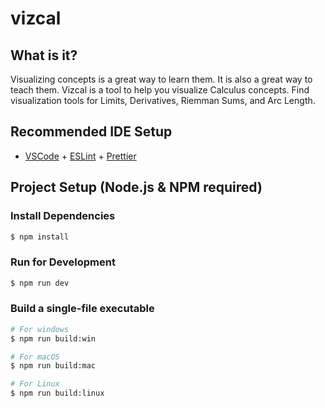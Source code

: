 # vizcal

## What is it?

Visualizing concepts is a great way to learn them. It is also a great way to teach them. Vizcal is a tool to help you visualize Calculus concepts. Find visualization tools for Limits, Derivatives, Riemman Sums, and Arc Length.

## Recommended IDE Setup

-   [VSCode](https://code.visualstudio.com/) + [ESLint](https://marketplace.visualstudio.com/items?itemName=dbaeumer.vscode-eslint) + [Prettier](https://marketplace.visualstudio.com/items?itemName=esbenp.prettier-vscode)

## Project Setup (Node.js & NPM required)

### Install Dependencies

```bash
$ npm install
```

### Run for Development

```bash
$ npm run dev
```

### Build a single-file executable

```bash
# For windows
$ npm run build:win

# For macOS
$ npm run build:mac

# For Linux
$ npm run build:linux
```
